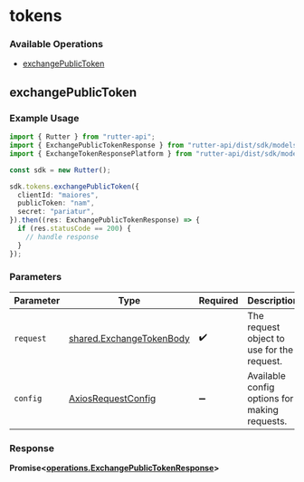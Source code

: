 # tokens

### Available Operations

* [exchangePublicToken](#exchangepublictoken)

## exchangePublicToken

### Example Usage

```typescript
import { Rutter } from "rutter-api";
import { ExchangePublicTokenResponse } from "rutter-api/dist/sdk/models/operations";
import { ExchangeTokenResponsePlatform } from "rutter-api/dist/sdk/models/shared";

const sdk = new Rutter();

sdk.tokens.exchangePublicToken({
  clientId: "maiores",
  publicToken: "nam",
  secret: "pariatur",
}).then((res: ExchangePublicTokenResponse) => {
  if (res.statusCode == 200) {
    // handle response
  }
});
```

### Parameters

| Parameter                                                            | Type                                                                 | Required                                                             | Description                                                          |
| -------------------------------------------------------------------- | -------------------------------------------------------------------- | -------------------------------------------------------------------- | -------------------------------------------------------------------- |
| `request`                                                            | [shared.ExchangeTokenBody](../../models/shared/exchangetokenbody.md) | :heavy_check_mark:                                                   | The request object to use for the request.                           |
| `config`                                                             | [AxiosRequestConfig](https://axios-http.com/docs/req_config)         | :heavy_minus_sign:                                                   | Available config options for making requests.                        |


### Response

**Promise<[operations.ExchangePublicTokenResponse](../../models/operations/exchangepublictokenresponse.md)>**


